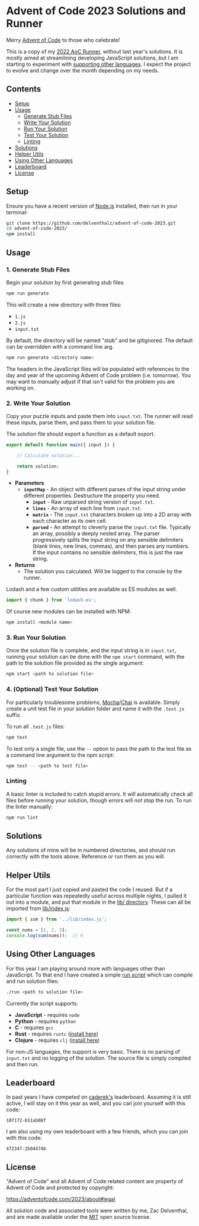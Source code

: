# Advent of Code 2023 Solutions and Runner

Merry [Advent of Code](https://adventofcode.com/2023) to those who celebrate!

This is a copy of my
[2022 AoC Runner](https://github.com/delventhalz/advent-of-code-2022), without
last year's solutions. It is mostly aimed at streamlining developing JavaScript
solutions, but I am starting to experiment with
[supporting other languages](#using-other-languages). I expect the project to
evolve and change over the month depending on my needs.

## Contents

- [Setup](#setup)
- [Usage](#usage)
    * [Generate Stub Files](#1-generate-stub-files)
    * [Write Your Solution](#2-write-your-solution)
    * [Run Your Solution](#3-run-your-solution)
    * [Test Your Solution](#4-optional-test-your-solution)
    * [Linting](#linting)
- [Solutions](#solutions)
- [Helper Utils](#helper-utils)
- [Using Other Languages](#using-other-languages)
- [Leaderboard](#leaderboard)
- [License](#license)

## Setup

Ensure you have a recent version of [Node.js](https://nodejs.org/en/)
installed, then run in your terminal:

```bash
git clone https://github.com/delventhalz/advent-of-code-2023.git
cd advent-of-code-2023/
npm install
```

## Usage

### 1. Generate Stub Files

Begin your solution by first generating stub files:

```bash
npm run generate
```

This will create a new directory with three files:

- `1.js`
- `2.js`
- `input.txt`

By default, the directory will be named "stub" and be gitignored. The default
can be overridden with a command line arg.

```bash
npm run generate <directory name>
```

The headers in the JavaScript files will be populated with references to the day
and year of the upcoming Advent of Code problem (i.e. tomorrow). You may want to
manually adjust if that isn't valid for the problem you are working on.

### 2. Write Your Solution

Copy your puzzle inputs and paste them into `input.txt`. The runner will
read these inputs, parse them, and pass them to your solution file.

The solution file should export a function as a default export.

```javascript
export default function main({ input }) {

    // Calculate solution...

    return solution;
}
```

- **Parameters**
    * **`inputMap`** - An object with different parses of the input string under
        different properties. Destructure the property you need.
        + **`input`** - Raw unparsed string version of `input.txt`.
        + **`lines`** - An array of each line from `input.txt`.
        + **`matrix`** - The `input.txt` characters broken up into a 2D array
            with each character as its own cell.
        + **`parsed`** - An attempt to cleverly parse the `input.txt` file.
            Typically an array, possibly a deeply nested array. The parser
            progressively splits the input string on any sensible delimiters
            (blank lines, new lines, commas), and then parses any numbers. If
            the input contains no sensible delimiters, this is just the raw
            string.
- **Returns**
    * The solution you calculated. Will be logged to the console by the runner.

Lodash and a few custom utilities are available as ES modules as well.

```javascript
import { chunk } from 'lodash-es';
```

Of course new modules can be installed with NPM:

```bash
npm install <module name>
```

### 3. Run Your Solution

Once the solution file is complete, and the input string is in `input.txt`,
running your solution can be done with the `npm start` command, with the path
to the solution file provided as the single argument:

```bash
npm start <path to solution file>
```

### 4. (Optional) Test Your Solution

For particularly troublesome problems,
[Mocha](https://mochajs.org/)/[Chai](https://www.chaijs.com/api/bdd/) is
available. Simply create a unit test file in your solution folder and name it
with the `.test.js` suffix.

To run all `.test.js` files:

```bash
npm test
```

To test only a single file, use the `--` option to pass the path to the test
file as a command line argument to the npm script:

```bash
npm test -- <path to test file>
```

### Linting

A basic linter is included to catch stupid errors. It will automatically check
all files before running your solution, though errors will _not_ stop the run.
To run the linter manually:

```bash
npm run lint
```

## Solutions

Any solutions of mine will be in numbered directories, and should run correctly
with the tools above. Reference or run them as you will.

## Helper Utils

For the most part I just copied and pasted the code I reused. But if a
particular function was repeatedly useful across multiple nights, I pulled it
out into a module, and put that module in the [lib/ directory](./lib/). These
can all be imported from [lib/index.js](./lib/index.js):

```javascript
import { sum } from '../lib/index.js';

const nums = [1, 2, 3];
console.log(sum(nums));  // 6
```

## Using Other Languages

For this year I am playing around more with languages other than JavaScript. To
that end I have created a simple [run script](./run) which can compile and run
solution files:

```bash
./run <path to solution file>
```

Currently the script supports:

- **JavaScript** - requires `node`
- **Python** - requires `python`
- **C** - requires `gcc`
- **Rust** - requires `rustc`
  ([install here](https://www.rust-lang.org/tools/install))
- **Clojure** - requires `clj`
  ([install here](https://clojure.org/guides/getting_started))

For non-JS languages, the support is very basic. There is no parsing of
`input.txt` and no logging of the solution. The source file is simply compiled
and then run.

## Leaderboard

In past years I have competed on [caderek's](https://github.com/caderek)
leaderboard. Assuming it is still active, I will stay on it this year as well,
and you can join yourself with this code:

```
107172-b51ab08f
```

I am also using my own leaderboard with a few friends, which you can join with
this code:

```
472347-2b04474b
```

## License

"Advent of Code" and all Advent of Code related content are property of Advent
of Code and protected by copyright:

https://adventofcode.com/2023/about#legal

All solution code and associated tools were written by me, Zac Delventhal,
and are made available under the [MIT](./LICENSE) open source license.
